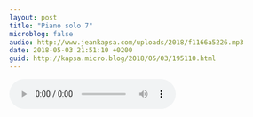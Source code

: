 ```yaml
---
layout: post
title: "Piano solo 7"
microblog: false
audio: http://www.jeankapsa.com/uploads/2018/f1166a5226.mp3
date: 2018-05-03 21:51:10 +0200
guid: http://kapsa.micro.blog/2018/05/03/195110.html
---
```

<audio controls="controls" src="http://www.jeankapsa.com/uploads/2018/f1166a5226.mp3" />
